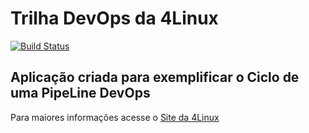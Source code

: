 # Trilha DevOps da 4Linux

<!-- Altere a Flag abaixo com sua URL do Travis -->
[![Build Status](https://travis-ci.org/carloshenriaraujo/DevOpsLab-HelloWorld.svg?branch=master)](https://travis-ci.org/carloshenriaraujo/DevOpsLab-HelloWorld)

## Aplicação criada para exemplificar o Ciclo de uma PipeLine DevOps


Para maiores informações acesse o [Site da 4Linux](https://www.4linux.com.br/cursos/devops)
